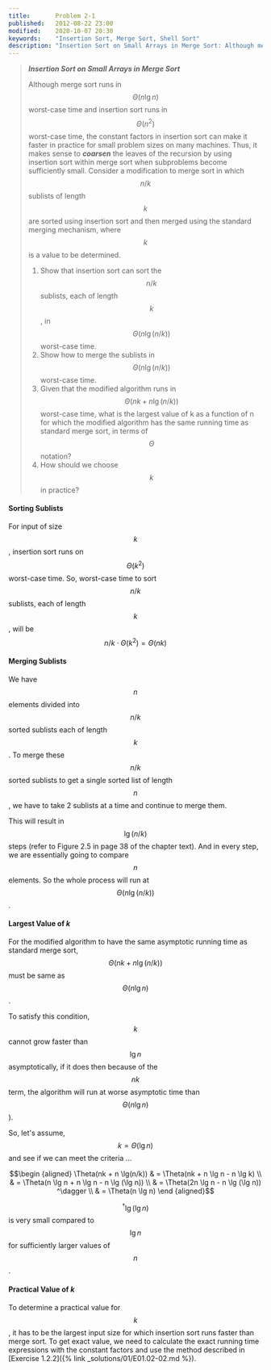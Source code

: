 ```yaml
---
title:       Problem 2-1
published:   2012-08-22 23:00
modified:    2020-10-07 20:30
keywords:    "Insertion Sort, Merge Sort, Shell Sort"
description: "Insertion Sort on Small Arrays in Merge Sort: Although merge sort runs in Θ(nlg⁡n) worst-case time and insertion sort runs in Θ(n^2) worst-case time, the constant factors in insertion sort can make it faster in practice for small problem sizes on many machines. Thus, it makes sense to coarsen the leaves of the recursion by using insertion sort within merge sort when subproblems become sufficiently small."
---
```


> ***Insertion Sort on Small Arrays in Merge Sort***
>
> Although merge sort runs in $$\Theta(n \lg n)$$ worst-case time and insertion sort runs in $$\Theta(n^2)$$ worst-case time, the constant factors in insertion sort can make it faster in practice for small problem sizes on many machines. Thus, it makes sense to ***coarsen*** the leaves of the recursion by using insertion sort within merge sort when subproblems become sufficiently small. Consider a modification to merge sort in which $$n/k$$ sublists of length $$k$$ are sorted using insertion sort and then merged
using the standard merging mechanism, where $$k$$ is a value to be determined.
>
> 1. Show that insertion sort can sort the $$n/k$$ sublists, each of length $$k$$, in $$\Theta(n \lg (n/k))$$ worst-case time.
> 2. Show how to merge the sublists in $$\Theta(n \lg(n/k))$$ worst-case time.
> 3. Given that the modified algorithm runs in $$\Theta(nk + n \lg(n/k))$$ worst-case time, what is the largest value of k as a function of n for which the modified algorithm has the same running time as standard merge sort, in terms of $$\Theta$$ notation?
> 4. How should we choose $$k$$ in practice?

#### Sorting Sublists

For input of size $$k$$, insertion sort runs on $$\Theta(k^2)$$ worst-case time. So, worst-case time to sort $$n/k$$ sublists, each of length $$k$$, will be $$n/k \cdot \Theta(k^2) = \Theta(nk)$$

#### Merging Sublists

We have $$n$$ elements divided into $$n/k$$ sorted sublists each of length $$k$$. To merge these $$n/k$$ sorted sublists to get a single sorted list of length $$n$$, we have to take 2 sublists at a time and continue to merge them.

This will result in $$\lg (n/k)$$ steps (refer to Figure 2.5 in page 38 of the chapter text). And in every step, we are essentially going to compare $$n$$ elements. So the whole process will run at $$\Theta(n \lg (n/k))$$.

#### Largest Value of *k*

For the modified algorithm to have the same asymptotic running time as standard merge sort, $$\Theta(nk + n \lg(n/k))$$ must be same as $$\Theta(n \lg n)$$.

To satisfy this condition, $$k$$ cannot grow faster than $$\lg n$$ asymptotically, if it does then because of the $$nk$$ term, the algorithm will run at worse asymptotic time than $$\Theta(n \lg n)$$).

So, let's assume, $$k = \Theta(\lg n)$$ and see if we can meet the criteria ...

$$\begin {aligned}
\Theta(nk + n \lg(n/k)) & = \Theta(nk + n \lg n - n \lg k) \\
                        & = \Theta(n \lg n + n \lg n - n \lg (\lg n)) \\
                        & = \Theta(2n \lg n - n \lg (\lg n)) ^\dagger \\
                        & = \Theta(n \lg n)
\end {aligned}$$

$$^\dagger\lg (\lg n)$$ is very small compared to $$\lg n$$ for sufficiently larger values of $$n$$.

#### Practical Value of *k*

To determine a practical value for $$k$$, it has to be the largest input size for which insertion sort runs faster  than merge sort. To get exact value, we need to calculate the exact running time expressions with the constant factors and use the method described in [Exercise 1.2.2]({% link _solutions/01/E01.02-02.md %}).
